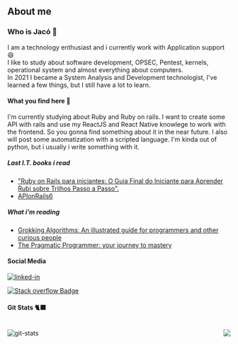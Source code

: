 ## About me
### Who is Jacó 🤔

<p alt="about me">I am a technology enthusiast and i currently work with Application support 😄
  <br>
I like to study about software development, OPSEC, Pentest, kernels, operational system and almost everything about computers.
  <br>
 In 2021 I became a System Analysis and Development technologist, I've learned a few things, but I still have a lot to learn.
</p>


#### What you find here 🔎


<p alt="what you find here">I'm currently studying about Ruby and Ruby on rails. I want to create some API with rails and use my ReactJS and React Native knowlege to work with the frontend. So you gonna find something about it in the near future. I also will post some automatization with a scripted language.  I'm kinda out of python, but i usually i write something with it.</p>


<div alt="social media" align="left">
 
##### Last I.T. books i read
 - ["Ruby on Rails para iniciantes: O Guia Final do Iniciante para Aprender Rubi sobre Trilhos Passo a Passo".](https://www.amazon.com.br/Ruby-Rails-para-iniciantes-Iniciante-ebook)
 - [APIonRails6](https://leanpub.com/apionrails6/)
  
##### What i'm reading
  

  - [Grokking Algorithms: An illustrated guide for programmers and other curious people](https://www.amazon.com.br/dp/B09781V6F7)
  - [The Pragmatic Programmer: your journey to mastery](https://www.amazon.com.br/dp/B07VRS84D1/)
  
#### Social Media
  

  <a href="https://www.linkedin.com/in/jacomaga" target="_blank">
  <img align="left "alt="linked-in" src="https://img.shields.io/badge/linkedin-%230077B5.svg?&style=for-the-badge&logo=linkedin&logoColor=white" /></a>
</div>

[![Stack overflow Badge](https://img.shields.io/badge/-Stack%20overflow-FE7A16?style=for-the-badge&logo=stack-overflow&logoColor=white&link=https://stackoverflow.com/users/10754944/jac%c3%b3-magalh%c3%a3es)](https://stackoverflow.com/users/10754944/jac%c3%b3-magalh%c3%a3es)


<div alt="git stats">
  
#### Git Stats 🐈‍⬛

<br>
  <img src="https://github-readme-stats.vercel.app/api?username=jacomaga&theme=tokyonight&show_icons=true" alt="git-stats" align="left" />


  <img src="https://github-readme-stats.vercel.app/api/top-langs/?username=jacomaga&hide=html&layout=compact=true&theme=tokyonight" align="right"  />

</div>


